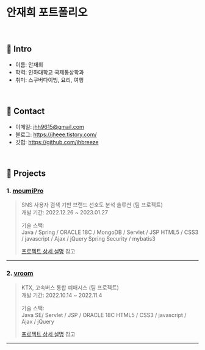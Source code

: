 # 안재희 포트폴리오

</br>

## :pushpin: Intro
- 이름: 안재희
- 학력: 인하대학교 국제통상학과
- 취미: 스쿠버다이빙, 요리, 여행

</br>

## :pushpin: Contact
- 이메일: jhh9615@gmail.com
- 블로그: https://jheee.tistory.com/
- 깃헙: https://github.com/jhbreeze

</br>

## :pushpin: Projects
### 1. [moumiPro](https://github.com/jhbreeze/moumiPro)
>SNS 사용자 검색 기반 브랜드 선호도 분석 솔루션 (팀 프로젝트)  
>개발 기간: 2022.12.26 ~ 2023.01.27  
>  
>기술 스택:  
>Java / Spring / ORACLE 18C / MongoDB / Servlet / JSP
>HTML5 / CSS3 / javascript / Ajax / jQuery
>Spring Security / mybatis3
> 
>[프로젝트 상세 설명](https://github.com/jhbreeze/moumiPro) 참고

---

### 2. [vroom](https://github.com/jhbreeze/vroom)
>KTX, 고속버스 통합 예매시스  (팀 프로젝트)  
>개발 기간: 2022.10.14 ~ 2022.11.4  
>  
>기술 스택:  
>Java SE/ Servlet / JSP / ORACLE 18C
>HTML5 / CSS3 / javascript / Ajax / jQuery
>
>[프로젝트 상세 설명](https://github.com/jhbreeze/vroom) 참고

---
